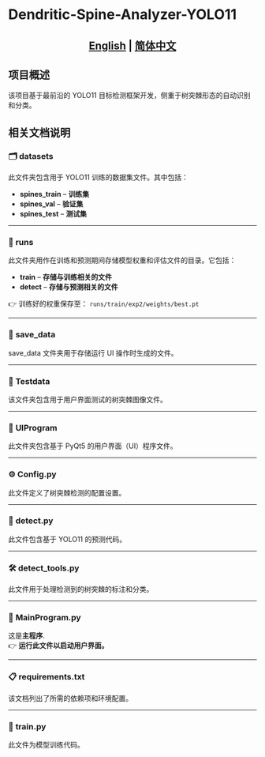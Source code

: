 # Dendritic-Spine-Analyzer-YOLO11  

<h2 align="center">
    <a href="./README.md"><strong>English</strong></a> | 
    <a href="./README_CN.md"><strong>简体中文</strong></a>
</h2>

##  项目概述
该项目基于最前沿的 YOLO11 目标检测框架开发，侧重于树突棘形态的自动识别和分类。

##  相关文档说明
### 🗂️ **datasets**  
此文件夹包含用于 YOLO11 训练的数据集文件。其中包括： 
- **spines_train** – **训练集**  
- **spines_val** – **验证集**  
- **spines_test** – **测试集**  

---

### 🏃‍ **runs**  
此文件夹用作在训练和预测期间存储模型权重和评估文件的目录。它包括：
- **train** – **存储与训练相关的文件**  
- **detect** – **存储与预测相关的文件**  

👉 训练好的权重保存至：
`runs/train/exp2/weights/best.pt`  

---

### 💾 **save_data**  
save_data 文件夹用于存储运行 UI 操作时生成的文件。  

---

### 📂 **Testdata**  
该文件夹包含用于用户界面测试的树突棘图像文件。

---

### 🎨 **UIProgram**  
此文件夹包含基于 PyQt5 的用户界面（UI）程序文件。

---

### ⚙ **Config.py**  
此文件定义了树突棘检测的配置设置。  

---

### 🔎 **detect.py**  
此文件包含基于 YOLO11 的预测代码。

---

### 🛠️ **detect_tools.py**  
此文件用于处理检测到的树突棘的标注和分类。

---

### 🚀 **MainProgram.py**  
这是**主程序**.  
👉 **运行此文件以启动用户界面。**  

---

### 📋 **requirements.txt**  
该文档列出了所需的依赖项和环境配置。

---

### 🎯 **train.py**  
此文件为模型训练代码。
